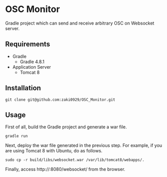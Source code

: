 # OSC Monitor
Gradle project which can send and receive arbitrary OSC on Websocket server.

## Requirements
* Gradle
  * Gradle 4.8.1
* Application Server
  * Tomcat 8

## Installation
```
git clone git@github.com:zaki0929/OSC_Monitor.git
```

## Usage
First of all, build the Gradle project and generate a war file.
```
gradle run
```
Next, deploy the war file generated in the previous step.
For example, if you are using Tomcat 8 with Ubuntu, do as follows.
```
sudo cp -r build/libs/websocket.war /var/lib/tomcat8/webapps/.
```
Finally, access http://<your IP address>:8080/websocket/ from the browser.
